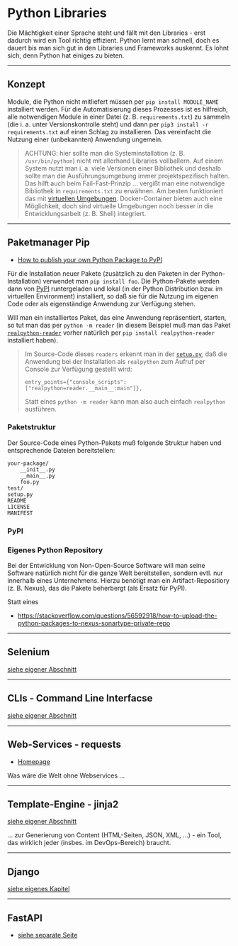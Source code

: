 # Python Libraries

Die Mächtigkeit einer Sprache steht und fällt mit den Libraries - erst dadurch wird ein Tool richtig effizient. Python lernt man schnell, doch es dauert bis man sich gut in den Libraries und Frameworks auskennt. Es lohnt sich, denn Python hat einiges zu bieten.

---

## Konzept

Module, die Python nicht mitliefert müssen per `pip install MODULE_NAME` installiert werden. Für die Automatisierung dieses Prozesses ist es hilfreich, alle notwendigen Module in einer Datei (z. B. `requirements.txt`) zu sammeln (die i. a. unter Versionskontrolle steht) und dann per `pip3 install -r requirements.txt` auf einen Schlag zu installieren. Das vereinfacht die Nutzung einer (unbekannten) Anwendung ungemein.

> ACHTUNG: hier sollte man die Systeminstallation (z. B. `/usr/bin/python`) nicht mit allerhand Libraries vollballern. Auf einem System nutzt man i. a. viele Versionen einer Bibliothek und deshalb sollte man die Ausführungsumgebung immer projektspezifisch halten. Das hilft auch beim Fail-Fast-Prinzip ... vergißt man eine notwendige Bibliothek in `requirements.txt` zu erwähnen. Am besten funktioniert das mit [virtuellen Umgebungen](python.md). Docker-Container bieten auch eine Möglichkeit, doch sind virtuelle Umgebungen noch besser in die Entwicklungsarbeit (z. B. Shell) integriert.

---

## Paketmanager Pip

* [How to publish your own Python Package to PyPI](https://realpython.com/courses/how-to-publish-your-own-python-package-pypi/)

Für die Installation neuer Pakete (zusätzlich zu den Paketen in der Python-Installation) verwendet man `pip install foo`. Die Python-Pakete werden dann von [PyPI](https://pypi.org/) runtergeladen und lokal (in der Python Distribution bzw. im virtuellen Environment) installiert, so daß sie für die Nutzung im eigenen Code oder als eigenständige Anwendung zur Verfügung stehen.

Will man ein installiertes Paket, das eine Anwendung repräsentiert, starten, so tut man das per `python -m reader` (in diesem Beispiel muß man das Paket [`realpython-reader`](https://pypi.org/project/realpython-reader/) vorher natürlich per `pip install realpython-reader` installiert haben).

> Im Source-Code dieses `readers` erkennt man in der [`setup.py`](https://github.com/realpython/reader/blob/master/setup.py), daß die Anwendung bei der Installation als `realpython` zum Aufruf per Console zur Verfügung gestellt wird:
>
> ```
> entry_points={"console_scripts": ["realpython=reader.__main__:main"]},
> ```
>
> Statt eines `python -m reader` kann man also auch einfach `realpython` ausführen.

### Paketstruktur

Der Source-Code eines Python-Pakets muß folgende Struktur haben und entsprechende Dateien bereitstellen:

```text
your-package/
    __init__.py
    __main__.py
    foo.py
test/
setup.py
README
LICENSE
MANIFEST
```



### PyPI

### Eigenes Python Repository

Bei der Entwicklung von Non-Open-Source Software will man seine Software natürlich nicht für die ganze Welt bereitstellen, sondern evtl. nur innerhalb eines Unternehmens. Hierzu benötigt man ein Artifact-Repositiory (z. B. Nexus), das die Pakete beherbergt (als Ersatz für PyPI).

Statt eines 

* https://stackoverflow.com/questions/56592918/how-to-upload-the-python-packages-to-nexus-sonartype-private-repo

---

## Selenium

[siehe eigener Abschnitt](python-selenium.md)

---

## CLIs - Command Line Interfacse

[siehe eigener Abschnitt](cli.md)

---

## Web-Services - requests

* [Homepage](https://docs.python-requests.org/en/master/)

Was wäre die Welt ohne Webservices ...

---

## Template-Engine - jinja2

[siehe eigener Abschnitt](jinja2.md)

... zur Generierung von Content (HTML-Seiten, JSON, XML, ...) - ein Tool, das wirklich jeder (insbes. im DevOps-Bereich) braucht.

---

## Django

[siehe eigenes Kapitel](django.md)

---

## FastAPI

* [siehe separate Seite](fastapi.md)

